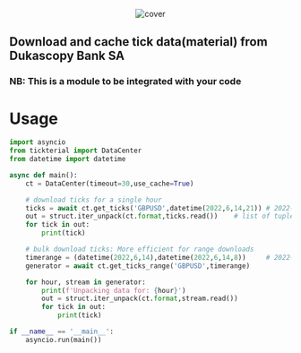 <p style="text-align: center;">
	<img src="https://raw.githubusercontent.com/sp3rtah/tickterial/master/tickterial.png" alt="cover" title="logo"/>
<p>

## Download and cache tick data(material) from Dukascopy Bank SA


### NB: This is a module to be integrated with your code

# Usage
```python
import asyncio
from tickterial import DataCenter
from datetime import datetime

async def main():
    ct = DataCenter(timeout=30,use_cache=True)

    # download ticks for a single hour
    ticks = await ct.get_ticks('GBPUSD',datetime(2022,6,14,21)) # 2022-06-14 21:00
    out = struct.iter_unpack(ct.format,ticks.read())    # list of tuples
    for tick in out:
        print(tick)

    # bulk download ticks: More efficient for range downloads
    timerange = (datetime(2022,6,14),datetime(2022,6,14,8))     # 2022-06-14 00:00  to 2022-06-14 8:00
    generator = await ct.get_ticks_range('GBPUSD',timerange)

    for hour, stream in generator:
        print(f'Unpacking data for: {hour}')
        out = struct.iter_unpack(ct.format,stream.read())
        for tick in out:
            print(tick)

if __name__ == '__main__':
    asyncio.run(main())
```
